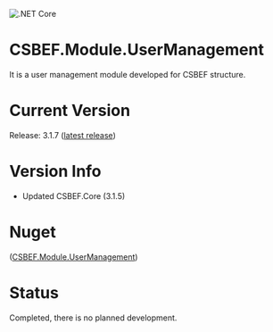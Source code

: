 ![.NET Core](https://github.com/mkurak/CSBEF.Module.UserManagement/workflows/.NET%20Core/badge.svg)

# CSBEF.Module.UserManagement
It is a user management module developed for CSBEF structure.

# Current Version
Release: 3.1.7 ([latest release](https://github.com/mkurak/CSBEF.Module.UserManagement/releases/tag/3.1.7))

# Version Info
- Updated CSBEF.Core (3.1.5)

# Nuget
([CSBEF.Module.UserManagement](https://www.nuget.org/packages/CSBEF.Module.UserManagement/))

# Status
Completed, there is no planned development.
